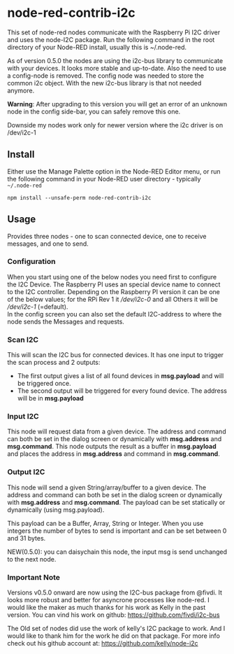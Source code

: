 # node-red-contrib-i2c

This set of node-red nodes communicate with the Raspberry Pi I2C driver and uses the node-I2C package.
Run the following command in the root directory of your Node-RED install, usually
this is ~/.node-red.

As of version 0.5.0 the nodes are using the i2c-bus library to communicate with your devices. It looks more stable and up-to-date. Also the need to use a config-node is removed. The config node was needed to store the common i2c object. With the new i2c-bus library is that not needed anymore.

**Warning**: After upgrading to this version you will get an error of an unknown node in the config side-bar, you can safely remove this one.

Downside my nodes work only for newer version where the i2c driver is on /dev/i2c-1

## Install

Either use the Manage Palette option in the Node-RED Editor menu, or run the following command in your Node-RED user directory - typically `~/.node-red`

    npm install --unsafe-perm node-red-contrib-i2c

## Usage

Provides three nodes - one to scan connected device, one to receive messages, and one to send.

### Configuration

When you start using one of the below nodes you need first to configure the I2C Device.
The Raspberry PI uses an special device name to connect to the I2C controller.
Depending on the Raspberry PI version it can be one of the below values; for the RPi Rev 1 it <i>/dev/i2c-0</i> and all Others it will be <i>/dev/i2c-1</i> (=default).  
In the config screen you can also set the default I2C-address to where the node sends the Messages and requests.

### Scan I2C

This will scan the I2C bus for connected devices.
It has one input to trigger the scan process and 2 outputs:
- The first output gives a list of all found devices in <b>msg.payload</b> and will be triggered once.
- The second output will be triggered for every found device. The address will be in <b>msg.payload</b>

### Input I2C

This node will request data from a given device.
The address and command can both be set in the dialog screen or dynamically with <b>msg.address</b> and <b>msg.command</b>.
This node outputs the result as a buffer in <b>msg.payload</b> and places the address in <b>msg.address</b> and command in <b>msg.command</b>.

### Output I2C

This node will send a given String/array/buffer to a given device.
The address and command can both be set in the dialog screen or dynamically with <b>msg.address</b> and <b>msg.command</b>.
The payload can be set statically or dynamically (using msg.payload).

This payload can be a Buffer, Array, String or Integer.
When you use integers the number of bytes to send is important and can be set between 0 and 31 bytes.

NEW(0.5.0): you can daisychain this node, the input msg is send unchanged to the next node.

### Important Note

Versions v0.5.0 onward are now using the I2C-bus package from @fivdi. It looks more robust and better for asyncrone processes like node-red. I would like the maker as much thanks for his work as Kelly in the past version. You can vind his work on github: https://github.com/fivdi/i2c-bus

The Old set of nodes did use the work of kelly's I2C package to work.
And I would like to thank him for the work he did on that package.
For more info check out his github account at: https://github.com/kelly/node-i2c
